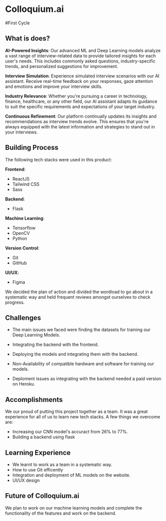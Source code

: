 
# Colloquium.ai

#First Cycle 

## What is does?

**AI-Powered Insights**: Our advanced ML and Deep Learning models analyze a vast range of interview-related data to provide tailored insights for each user's needs. This includes commonly asked questions, industry-specific trends, and personalized suggestions for improvement.


**Interview Simulation**: Experience simulated interview scenarios with our AI assistant. Receive real-time feedback on your responses, gaze attention and emotions and improve  your interview skills.

**Industry Relevance**: Whether you're pursuing a career in technology, finance, healthcare, or any other field, our AI assistant adapts its guidance to suit the specific requirements and expectations of your target industry.

**Continuous Refinement**: Our platform continually updates its insights and recommendations as interview trends evolve. This ensures that you're always equipped with the latest information and strategies to stand out in your interviews.
## Building Process

The following tech stacks were used in this product:

**Frontend**:
- ReactJS
- Tailwind CSS
- Sass

**Backend**:
- Flask

**Machine Learning**:
- Tensorflow
- OpenCV
- Python 

**Version Control**:
- Git 
- GitHub

**UI/UX**:

- Figma

We decided the plan of action and divided the wordload to go about in a systematic way and held frequent reviews amongst ourselves to check progress.

## Challenges 

- The main issues we faced were finding the datasets for training our Deep Learning Models.

- Integrating the backend with the frontend.

- Deploying the models and integrating them with the backend.

- Non-Availability of compatible hardware and software for training our models.

- Deploment issues as integrating with the backend needed a paid version on Heroku.
## Accomplishments

We our proud of putting this project together as a team. It was a great experience for all of us to learn new tech stacks.
A few things we overcome are:

- Increasing our CNN model's accuract from 26% to 77%.
- Building a backend using flask

## Learning Experience

- We learnt to work as a team in a systematic way. 
- How to use Git efficently 
- Integration and deployment of ML models on the website.
- UI/UX design


## Future of Colloquium.ai

We plan to work on our machine learning models and complete the functionality of the features and work on the backend.
